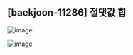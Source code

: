 ## [baekjoon-11286] 절댓값 힙

![image](https://user-images.githubusercontent.com/22045163/122013338-0c30af00-cdf9-11eb-8c56-2464b8789ed7.png)

![image](https://user-images.githubusercontent.com/22045163/122013382-1783da80-cdf9-11eb-9145-36d86c53007b.png)
